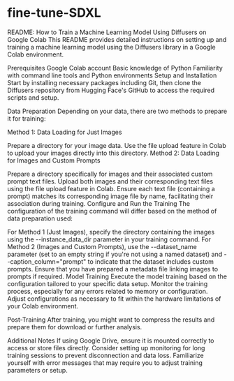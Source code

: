 # fine-tune-SDXL
README: How to Train a Machine Learning Model Using Diffusers on Google Colab
This README provides detailed instructions on setting up and training a machine learning model using the Diffusers library in a Google Colab environment.

Prerequisites
Google Colab account
Basic knowledge of Python
Familiarity with command line tools and Python environments
Setup and Installation
Start by installing necessary packages including Git, then clone the Diffusers repository from Hugging Face's GitHub to access the required scripts and setup.

Data Preparation
Depending on your data, there are two methods to prepare it for training:

Method 1: Data Loading for Just Images

Prepare a directory for your image data.
Use the file upload feature in Colab to upload your images directly into this directory.
Method 2: Data Loading for Images and Custom Prompts

Prepare a directory specifically for images and their associated custom prompt text files.
Upload both images and their corresponding text files using the file upload feature in Colab.
Ensure each text file (containing a prompt) matches its corresponding image file by name, facilitating their association during training.
Configure and Run the Training
The configuration of the training command will differ based on the method of data preparation used:

For Method 1 (Just Images), specify the directory containing the images using the --instance_data_dir parameter in your training command.
For Method 2 (Images and Custom Prompts), use the --dataset_name parameter (set to an empty string if you're not using a named dataset) and --caption_column="prompt" to indicate that the dataset includes custom prompts. Ensure that you have prepared a metadata file linking images to prompts if required.
Model Training
Execute the model training based on the configuration tailored to your specific data setup. Monitor the training process, especially for any errors related to memory or configuration. Adjust configurations as necessary to fit within the hardware limitations of your Colab environment.

Post-Training
After training, you might want to compress the results and prepare them for download or further analysis.

Additional Notes
If using Google Drive, ensure it is mounted correctly to access or store files directly.
Consider setting up monitoring for long training sessions to prevent disconnection and data loss.
Familiarize yourself with error messages that may require you to adjust training parameters or setup.
